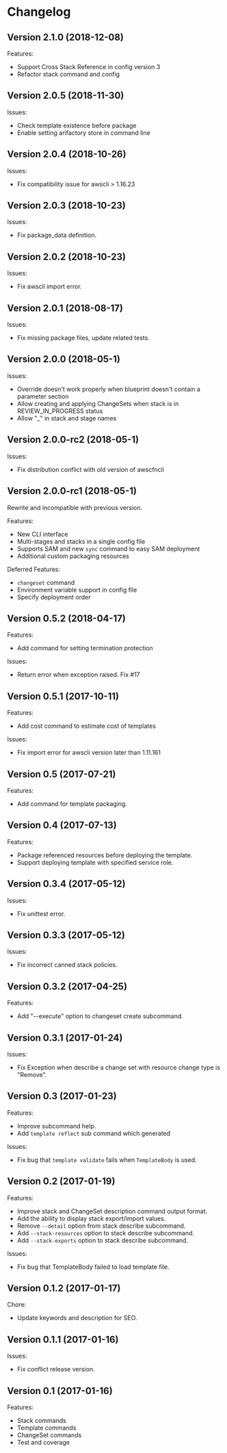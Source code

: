# Changelog

## Version 2.1.0 (2018-12-08)

Features:
- Support Cross Stack Reference in config version 3
- Refactor stack command and config

## Version 2.0.5 (2018-11-30)

Issues:
- Check template existence before package
- Enable setting arifactory store in command line

## Version 2.0.4 (2018-10-26)

Issues:
- Fix compatibility issue for awscli > 1.16.23

## Version 2.0.3 (2018-10-23)

Issues:
- Fix package_data definition.

## Version 2.0.2 (2018-10-23)

Issues:
- Fix awscli import error.

## Version 2.0.1 (2018-08-17)

Issues:
- Fix missing package files, update related tests.

## Version 2.0.0 (2018-05-1)

Issues:
- Override doesn't work properly when blueprint doesn't contain a parameter section
- Allow creating and applying ChangeSets when stack is in REVIEW_IN_PROGRESS status
- Allow "_" in stack and stage names

## Version 2.0.0-rc2 (2018-05-1)

Issues:
- Fix distribution conflict with old version of awscfncli


## Version 2.0.0-rc1 (2018-05-1)

Rewrite and incompatible with previous version.

Features:
- New CLI interface
- Multi-stages and stacks in a single config file
- Supports SAM and new `sync` command to easy SAM deployment
- Additional custom packaging resources

Deferred Features:
- `changeset` command
- Environment variable support in config file
- Specify deployment order


## Version 0.5.2 (2018-04-17)

Features:
- Add command for setting termination protection

Issues:
- Return error when exception raised. Fix #17


## Version 0.5.1 (2017-10-11)

Features:
- Add cost command to estimate cost of templates

Issues:
- Fix import error for awscli version later than 1.11.161


## Version 0.5 (2017-07-21)

Features:
- Add command for template packaging.


## Version 0.4 (2017-07-13)

Features:
- Package referenced resources before deploying the template.
- Support deploying template with specified service role.


## Version 0.3.4 (2017-05-12)

Issues:
- Fix unittest error.


## Version 0.3.3 (2017-05-12)

Issues:
- Fix incorrect canned stack policies.


## Version 0.3.2 (2017-04-25)

Features:
- Add "--execute" option to changeset create subcommand.


## Version 0.3.1 (2017-01-24)

Issues:
- Fix Exception when describe a change set with resource change type is "Remove".


## Version 0.3 (2017-01-23)

Features:
- Improve subcommand help.
- Add `template reflect` sub command which generated

Issues:
- Fix bug that `template validate` fails when `TemplateBody` is used.

## Version 0.2 (2017-01-19)

Features:
- Improve stack and ChangeSet description command output format.
- Add the ability to display stack export/import values.
- Remove `--detail` option from stack describe subcommand.
- Add `--stack-resources` option to stack describe subcommand.
- Add `--stack-exports` option to stack describe subcommand.

Issues:
- Fix bug that TemplateBody failed to load template file.


## Version 0.1.2 (2017-01-17)

Chore:
- Update keywords and description for SEO.


## Version 0.1.1 (2017-01-16)

Issues:
- Fix conflict release version.


## Version 0.1 (2017-01-16)

Features:
- Stack commands
- Template commands
- ChangeSet commands
- Test and coverage
